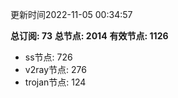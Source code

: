更新时间2022-11-05 00:34:57

**总订阅: 73**
**总节点: 2014**
**有效节点: 1126**
- ss节点: 726
- v2ray节点: 276
- trojan节点: 124
